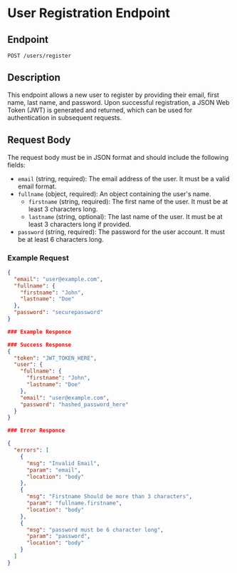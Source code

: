 # User Registration Endpoint

## Endpoint
`POST /users/register`

## Description
This endpoint allows a new user to register by providing their email, first name, last name, and password. Upon successful registration, a JSON Web Token (JWT) is generated and returned, which can be used for authentication in subsequent requests.

## Request Body
The request body must be in JSON format and should include the following fields:

- `email` (string, required): The email address of the user. It must be a valid email format.
- `fullname` (object, required): An object containing the user's name.
  - `firstname` (string, required): The first name of the user. It must be at least 3 characters long.
  - `lastname` (string, optional): The last name of the user. It must be at least 3 characters long if provided.
- `password` (string, required): The password for the user account. It must be at least 6 characters long.

### Example Request
```json
{
  "email": "user@example.com",
  "fullname": {
    "firstname": "John",
    "lastname": "Doe"
  },
  "password": "securepassword"
}

### Example Responce

### Success Response
{
  "token": "JWT_TOKEN_HERE",
  "user": {
    "fullname": {
      "firstname": "John",
      "lastname": "Doe"
    },
    "email": "user@example.com",
    "password": "hashed_password_here"
  }
}

### Error Responce

{
  "errors": [
    {
      "msg": "Invalid Email",
      "param": "email",
      "location": "body"
    },
    {
      "msg": "Firstname Should be more than 3 characters",
      "param": "fullname.firstname",
      "location": "body"
    },
    {
      "msg": "password must be 6 character long",
      "param": "password",
      "location": "body"
    }
  ]
}